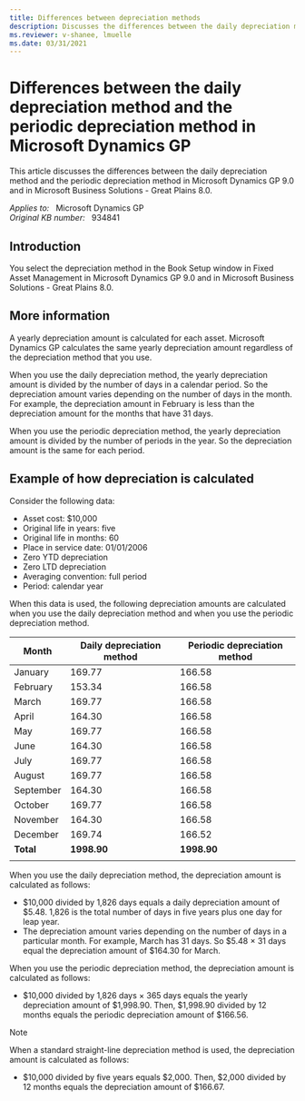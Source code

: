 ```yaml
---
title: Differences between depreciation methods
description: Discusses the differences between the daily depreciation method and the periodic depreciation method
ms.reviewer: v-shanee, lmuelle
ms.date: 03/31/2021
---
```

# Differences between the daily depreciation method and the periodic depreciation method in Microsoft Dynamics GP

This article discusses the differences between the daily depreciation method and the periodic depreciation method in Microsoft Dynamics GP 9.0 and in Microsoft Business Solutions - Great Plains 8.0.

_Applies to:_ &nbsp; Microsoft Dynamics GP  
_Original KB number:_ &nbsp; 934841

## Introduction

You select the depreciation method in the Book Setup window in Fixed Asset Management in Microsoft Dynamics GP 9.0 and in Microsoft Business Solutions - Great Plains 8.0.

## More information

A yearly depreciation amount is calculated for each asset. Microsoft Dynamics GP calculates the same yearly depreciation amount regardless of the depreciation method that you use.

When you use the daily depreciation method, the yearly depreciation amount is divided by the number of days in a calendar period. So the depreciation amount varies depending on the number of days in the month. For example, the depreciation amount in February is less than the depreciation amount for the months that have 31 days.

When you use the periodic depreciation method, the yearly depreciation amount is divided by the number of periods in the year. So the depreciation amount is the same for each period.

## Example of how depreciation is calculated

Consider the following data:

- Asset cost: $10,000
- Original life in years: five
- Original life in months: 60
- Place in service date: 01/01/2006
- Zero YTD depreciation
- Zero LTD depreciation
- Averaging convention: full period
- Period: calendar year

When this data is used, the following depreciation amounts are calculated when you use the daily depreciation method and when you use the periodic depreciation method.

|Month|Daily depreciation method|Periodic depreciation method|
|---|---|---|
|January|169.77|166.58|
|February|153.34|166.58|
|March|169.77|166.58|
|April|164.30|166.58|
|May|169.77|166.58|
|June|164.30|166.58|
|July|169.77|166.58|
|August|169.77|166.58|
|September|164.30|166.58|
|October|169.77|166.58|
|November|164.30|166.58|
|December|169.74|166.52|
|**Total**| **1998.90**| **1998.90** |
||||

When you use the daily depreciation method, the depreciation amount is calculated as follows:

- $10,000 divided by 1,826 days equals a daily depreciation amount of $5.48. 1,826 is the total number of days in five years plus one day for leap year.
- The depreciation amount varies depending on the number of days in a particular month. For example, March has 31 days. So $5.48 × 31 days equal the depreciation amount of $164.30 for March.

When you use the periodic depreciation method, the depreciation amount is calculated as follows:

- $10,000 divided by 1,826 days × 365 days equals the yearly depreciation amount of $1,998.90. Then, $1,998.90 divided by 12 months equals the periodic depreciation amount of $166.56.

> [!NOTE]
> When a standard straight-line depreciation method is used, the depreciation amount is calculated as follows:
>
> - $10,000 divided by five years equals $2,000. Then, $2,000 divided by 12 months equals the depreciation amount of $166.67.
